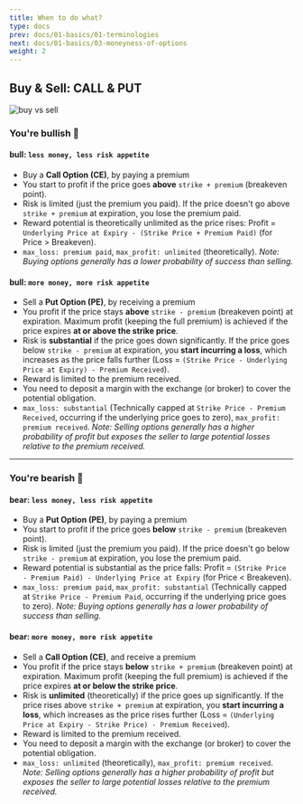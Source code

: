 ```yaml
---
title: When to do what?
type: docs
prev: docs/01-basics/01-terminologies
next: docs/01-basics/03-moneyness-of-options
weight: 2
---
```


## Buy & Sell: CALL & PUT

![buy vs sell](/assets/basics/options-trading-call-and-put.webp)

### You're bullish 🐂

#### bull: `less money, less risk appetite`

- Buy a **Call Option (CE)**, by paying a premium
- You start to profit if the price goes **above** `strike + premium` (breakeven point).
- Risk is limited (just the premium you paid). If the price doesn't go above `strike + premium` at expiration, you lose the premium paid.
- Reward potential is theoretically unlimited as the price rises: Profit = `Underlying Price at Expiry - (Strike Price + Premium Paid)` (for Price > Breakeven).
- `max_loss: premium paid`, `max_profit: unlimited` (theoretically). *Note: Buying options generally has a lower probability of success than selling.*

#### bull: `more money, more risk appetite`

- Sell a **Put Option (PE)**, by receiving a premium
- You profit if the price stays **above** `strike - premium` (breakeven point) at expiration. Maximum profit (keeping the full premium) is achieved if the price expires **at or above the strike price**.
- Risk is **substantial** if the price goes down significantly. If the price goes below `strike - premium` at expiration, you **start incurring a loss**, which increases as the price falls further (Loss = `(Strike Price - Underlying Price at Expiry) - Premium Received`).
- Reward is limited to the premium received.
- You need to deposit a margin with the exchange (or broker) to cover the potential obligation.
- `max_loss: substantial` (Technically capped at `Strike Price - Premium Received`, occurring if the underlying price goes to zero), `max_profit: premium received`. *Note: Selling options generally has a higher probability of profit but exposes the seller to large potential losses relative to the premium received.*

---

### You're bearish 🐻

#### bear: `less money, less risk appetite`

- Buy a **Put Option (PE)**, by paying a premium
- You start to profit if the price goes **below** `strike - premium` (breakeven point).
- Risk is limited (just the premium you paid). If the price doesn't go below `strike - premium` at expiration, you lose the premium paid.
- Reward potential is substantial as the price falls: Profit = `(Strike Price - Premium Paid) - Underlying Price at Expiry` (for Price < Breakeven).
- `max_loss: premium paid`, `max_profit: substantial` (Technically capped at `Strike Price - Premium Paid`, occurring if the underlying price goes to zero). *Note: Buying options generally has a lower probability of success than selling.*

#### bear: `more money, more risk appetite`

- Sell a **Call Option (CE)**, and receive a premium
- You profit if the price stays **below** `strike + premium` (breakeven point) at expiration. Maximum profit (keeping the full premium) is achieved if the price expires **at or below the strike price**.
- Risk is **unlimited** (theoretically) if the price goes up significantly. If the price rises above `strike + premium` at expiration, you **start incurring a loss**, which increases as the price rises further (Loss = `(Underlying Price at Expiry - Strike Price) - Premium Received`).
- Reward is limited to the premium received.
- You need to deposit a margin with the exchange (or broker) to cover the potential obligation.
- `max_loss: unlimited` (theoretically), `max_profit: premium received`. *Note: Selling options generally has a higher probability of profit but exposes the seller to large potential losses relative to the premium received.*
